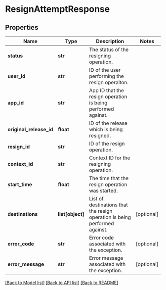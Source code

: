 # ResignAttemptResponse

## Properties
Name | Type | Description | Notes
------------ | ------------- | ------------- | -------------
**status** | **str** | The status of the resigning operation. | 
**user_id** | **str** | ID of the user performing the resign operaiton. | 
**app_id** | **str** | App ID that the resign operation is being performed against. | 
**original_release_id** | **float** | ID of the release which is being resigned. | 
**resign_id** | **str** | ID of the resign operation. | 
**context_id** | **str** | Context ID for the resigning operation. | 
**start_time** | **float** | The time that the resign operation was started. | 
**destinations** | **list[object]** | List of destinations that the resign operation is being performed against. | [optional] 
**error_code** | **str** | Error code associated with the exception. | [optional] 
**error_message** | **str** | Error message associated with the exception. | [optional] 

[[Back to Model list]](../README.md#documentation-for-models) [[Back to API list]](../README.md#documentation-for-api-endpoints) [[Back to README]](../README.md)

